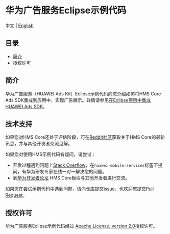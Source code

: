 # 华为广告服务Eclipse示例代码
中文 | [English](https://github.com/HMS-Core/hms-ads-demo-eclipse)
## 目录

 * [简介](#简介)
 * [授权许可](#授权许可)
 
## 简介
华为广告服务（HUAWEI Ads Kit）Eclipse示例代码向您介绍如何将HMS Core Ads SDK集成到应用中，实现广告展示。详情请参见[在Eclipse项目中集成HUAWEI Ads SDK](https://developer.huawei.com/consumer/en/doc/development/HMSCore-Guides/eclipse-integrating-sdk-0000001055373923)。 

## 技术支持
如果您对HMS Core还处于评估阶段，可在[Reddit社区](https://www.reddit.com/r/HuaweiDevelopers/)获取关于HMS Core的最新讯息，并与其他开发者交流见解。

如果您对使用HMS示例代码有疑问，请尝试：
- 开发过程遇到问题上[Stack Overflow](https://stackoverflow.com/questions/tagged/huawei-mobile-services)，在`huawei-mobile-services`标签下提问，有华为研发专家在线一对一解决您的问题。
- 到[华为开发者论坛](https://forums.developer.huawei.com/forumPortal/en/home?fid=0101187876626530001) HMS Core板块与其他开发者进行交流。

如果您在尝试示例代码中遇到问题，请向仓库提交[issue](https://github.com/HMS-Core/hms-ads-demo-eclipse/issues)，也欢迎您提交[Pull Request](https://github.com/HMS-Core/hms-ads-demo-eclipse/pulls)。

##  授权许可
华为广告服务Eclipse示例代码经过 [Apache License, version 2.0](http://www.apache.org/licenses/LICENSE-2.0)授权许可。
